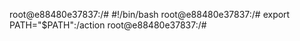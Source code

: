root@e88480e37837:/# #!/bin/bash
root@e88480e37837:/# export PATH="$PATH":/action
root@e88480e37837:/#
